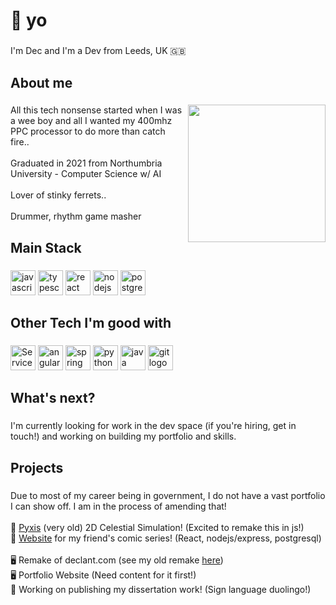 <h1 align="left">👋 yo</h1>

###

<p align="left">I'm Dec and I'm a Dev from Leeds, UK 🇬🇧</p>

###

<h2 align="left">About me</h2>

###

<img align="right" height="220" src="https://lh3.googleusercontent.com/d/1JeytEPikZFjHUdFTnyB5A-RuLZk9jYZg"  />

###

<p align="left">All this tech nonsense started when I was a wee boy and all I wanted my 400mhz PPC processor to do more than catch fire.. <br><br>Graduated in 2021 from Northumbria University - Computer Science w/ AI <br><br>Lover of stinky ferrets..<br><br>Drummer, rhythm game masher</p>

###

<h2 align="left">Main Stack</h2>

###
<!-- The hacky mess to get images to show without showing underlines next to it AND have correct height lmao -->

[<img src="https://cdn.jsdelivr.net/gh/devicons/devicon/icons/javascript/javascript-original.svg" height="40" alt="javascript logo" />](https://developer.mozilla.org/en-US/docs/Web/JavaScript)
[<img src="https://cdn.jsdelivr.net/gh/devicons/devicon/icons/typescript/typescript-original.svg" height="40" alt="typescript logo" />](https://www.typescriptlang.org/)
[<img src="https://cdn.jsdelivr.net/gh/devicons/devicon/icons/react/react-original.svg" height="40" alt="react logo" />](https://react.dev/)
[<img src="https://cdn.jsdelivr.net/gh/devicons/devicon/icons/nodejs/nodejs-plain-wordmark.svg" height="40" alt="nodejs logo" />](https://nodejs.org/en)
[<img src="https://cdn.jsdelivr.net/gh/devicons/devicon/icons/postgresql/postgresql-original.svg" height="40" alt="postgresql logo" />](https://www.postgresql.org/)


###

<h2 align="left">Other Tech I'm good with</h2>

###

[<img src="https://lh3.googleusercontent.com/d/1PcCGDXbtPfAMH7-GfhxDID7WW3WDCjhl" height="40" alt="ServiceNow logo" />](https://www.servicenow.com/)
[<img src="https://cdn.jsdelivr.net/gh/devicons/devicon/icons/angularjs/angularjs-original.svg" height="40" alt="angularjs logo" />](https://angularjs.org/)
[<img src="https://cdn.jsdelivr.net/gh/devicons/devicon/icons/spring/spring-original.svg" height="40" alt="spring logo" />](https://spring.io/)
[<img src="https://cdn.jsdelivr.net/gh/devicons/devicon/icons/python/python-original.svg" height="40" alt="python logo" />](https://www.python.org/)
[<img src="https://cdn.jsdelivr.net/gh/devicons/devicon/icons/java/java-original.svg" height="40" alt="java logo" />](https://www.java.com/en)
[<img src="https://cdn.jsdelivr.net/gh/devicons/devicon/icons/git/git-original.svg" height="40" alt="git logo" />](https://git-scm.com/)


###

<h2 align="left">What's next?</h2>

###

<p align="left">I'm currently looking for work in the dev space (if you're hiring, get in touch!) and working on building my portfolio and skills.</p>

###

<h2 align="left">Projects</h4>

###

<p align="left">Due to most of my career being in government, I do not have a vast portfolio I can show off. I am in the process of amending that!<br><br>🌌 <a href=https://github.com/slinkyshark/PYxis>Pyxis</a> (very old) 2D Celestial Simulation! (Excited to remake this in js!)<br>📖 <a href=https://blacklighthill.com/>Website</a> for my friend's comic series! (React, nodejs/express, postgresql)<br><br>🖥️ Remake of declant.com (see my old remake <a href=https://imgur.com/a/IKFekzy>here</a>)<br>🖥️ Portfolio Website (Need content for it first!) <br>📜 Working on publishing my dissertation work! (Sign language duolingo!)</p>

###
